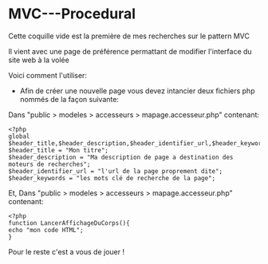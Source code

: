 # MVC---Procedural

Cette coquille vide est la première de mes recherches sur le pattern MVC

Il vient avec une page de préférence permattant de modifier l'interface du site web à la volée

Voici comment l'utiliser:

 - Afin de créer une nouvelle page vous devez intancier deux fichiers php nommés de la façon suivante:
 
 Dans "public > modeles > accesseurs > mapage.accesseur.php" contenant:
 ```
 <?php
global $header_title,$header_description,$header_identifier_url,$header_keywords;
$header_title = "Mon titre";
$header_description = "Ma description de page a destination des moteurs de recherches";
$header_identifier_url = "l'url de la page proprement dite";
$header_keywords = "les mots clé de recherche de la page";
```
 
 Et, Dans "public > modeles > accesseurs > mapage.accesseur.php" contenant:
 ```
 <?php
function LancerAffichageDuCorps(){
echo "mon code HTML";
}
```

Pour le reste c'est a vous de jouer !

